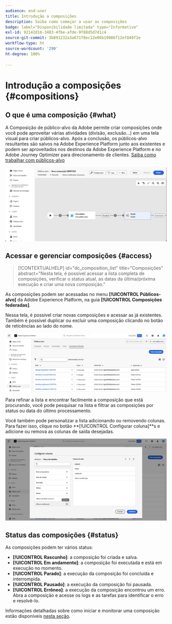 ```yaml
---
audience: end-user
title: Introdução a composições
description: Saiba como começar a usar as composições
badge: label="Disponibilidade limitada" type="Informative"
exl-id: 92142d16-3483-4f6e-afde-9f88d5d7d1c4
source-git-commit: 3b891232a3a671f8ec12e06b19086f12ef849f1e
workflow-type: ht
source-wordcount: '290'
ht-degree: 100%

---
```


# Introdução a composições {#compositions}

## O que é uma composição {#what}

A Composição de público-alvo da Adobe permite criar composições onde você pode aproveitar várias atividades (divisão, exclusão...) em uma tela visual para criar públicos-alvo. Após a conclusão, os públicos-alvo resultantes são salvos na Adobe Experience Platform junto aos existentes e podem ser aproveitados nos destinos da Adobe Experience Platform e no Adobe Journey Optimizer para direcionamento de clientes. [Saiba como trabalhar com públicos-alvo](../start/audiences.md)

![](assets/composition-example.png)

## Acessar e gerenciar composições {#access}

>[!CONTEXTUALHELP]
>id="dc_composition_list"
>title="Composições"
>abstract="Nesta tela, é possível acessar a lista completa de composições, verificar o status atual, as datas da última/próxima execução e criar uma nova composição."

As composições podem ser acessadas no menu **[!UICONTROL Públicos-alvo]** da Adobe Experience Platform, na guia **[!UICONTROL Composições federadas]**.

Nessa tela, é possível criar novas composições e acessar as já existentes. Também é possível duplicar ou excluir uma composição clicando no botão de reticências ao lado do nome.

![](assets/compositions-list.png)

Para refinar a lista e encontrar facilmente a composição que está procurando, você pode pesquisar na lista e filtrar as composições por status ou data do último processamento.

Você também pode personalizar a lista adicionando ou removendo colunas. Para fazer isso, clique no botão **[!UICONTROL Configurar coluna]**s e adicione ou remova as colunas de saída desejadas.

![](assets/compositions-columns.png)

## Status das composições {#status}

As composições podem ter vários status:

* **[!UICONTROL Rascunho]**: a composição foi criada e salva.
* **[!UICONTROL Em andamento]**: a composição foi executada e está em execução no momento.
* **[!UICONTROL Parado]**: a execução da composição foi concluída e interrompida.
* **[!UICONTROL Pausado]**: a execução da composição foi pausada.
* **[!UICONTROL Errôneo]**: a execução da composição encontrou um erro. Abra a composição e acesse os logs e as tarefas para identificar o erro e resolvê-lo.

Informações detalhadas sobre como iniciar e monitorar uma composição estão disponíveis [nesta seção](../compositions/start-monitor-composition.md).
